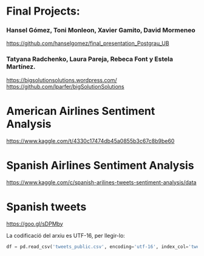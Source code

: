 # Final Projects:
### Hansel Gómez, Toni Monleon, Xavier Gamito, David Mormeneo
https://github.com/hanselgomez/final_presentation_Postgrau_UB
### Tatyana Radchenko, Laura Pareja, Rebeca Font y Estela Martínez.
https://bigsolutionsolutions.wordpress.com/
https://github.com/lparfer/bigSolutionSolutions

# American Airlines Sentiment Analysis

https://www.kaggle.com/t/4330c17474db45a0855b3c67c8b9be60

# Spanish Airlines Sentiment Analysis

https://www.kaggle.com/c/spanish-arilines-tweets-sentiment-analysis/data

# Spanish tweets
https://goo.gl/sDPMby

La codificació del arxiu es UTF-16, per llegir-lo:

```python
df = pd.read_csv('tweets_public.csv', encoding='utf-16', index_col='tweet_id', sep=',')
```
